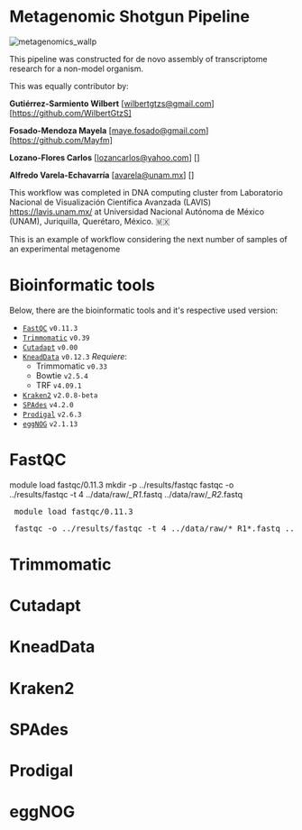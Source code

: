# Metagenomic Shotgun Pipeline
![metagenomics_wallp](https://github.com/user-attachments/assets/e5932edc-178d-4655-a24d-49a003e845b0)

This pipeline was constructed for de novo assembly of transcriptome research for a non-model organism.

This was equally contributor by:

**Gutiérrez-Sarmiento Wilbert** [wilbertgtzs@gmail.com] [https://github.com/WilbertGtzS]

**Fosado-Mendoza Mayela** [maye.fosado@gmail.com] [https://github.com/Mayfm]

**Lozano-Flores Carlos** [lozancarlos@yahoo.com] []

**Alfredo Varela-Echavarría** [avarela@unam.mx] []

This workflow was completed in DNA computing cluster from Laboratorio Nacional de Visualización Científica Avanzada (LAVIS) https://lavis.unam.mx/ at Universidad Nacional Autónoma de México (UNAM), Juriquilla, Querétaro, México. 🇲🇽

This is an example of workflow considering the next number of samples of an experimental metagenome

# Bioinformatic tools
Below, there are the bioinformatic tools and it's respective used version:
- [`FastQC`](https://www.bioinformatics.babraham.ac.uk/projects/fastqc/) `v0.11.3`
- [`Trimmomatic`](http://www.usadellab.org/cms/?page=trimmomatic) `v0.39`
- [`Cutadapt`]() `v0.00`
- [`KneadData`](https://huttenhower.sph.harvard.edu/kneaddata/) `v0.12.3`
  _Requiere_:  
  - Trimmomatic `v0.33`  
  - Bowtie `v2.5.4`  
  - TRF `v4.09.1` 
- [`Kraken2`](https://ccb.jhu.edu/software/kraken2/) `v2.0.8-beta`
- [`SPAdes`](https://cab.spbu.ru/software/spades/) `v4.2.0`
- [`Prodigal`](https://github.com/hyattpd/Prodigal) `v2.6.3`
- [`eggNOG`](http://eggnog-mapper.embl.de/) `v2.1.13`



# FastQC
module load fastqc/0.11.3
mkdir -p ../results/fastqc
fastqc -o ../results/fastqc -t 4 ../data/raw/*_R1*.fastq ../data/raw/*_R2*.fastq
<pre lang="bash"> module load fastqc/0.11.3 </pre>
<pre lang="bash"> fastqc -o ../results/fastqc -t 4 ../data/raw/*_R1*.fastq ../data/raw/*_R2*.fastq </pre>

# Trimmomatic
# Cutadapt
# KneadData
# Kraken2
# SPAdes
# Prodigal
# eggNOG
